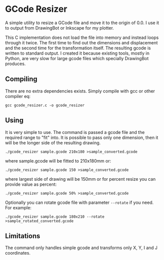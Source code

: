 # GCode Resizer

A simple utility to resize a GCode file and move it to the origin of 0.0. I use it to output from DrawingBot or Inkscape for my plotter. 

This C implementation does not load the file into memory and instead loops through it twice. The first time to find out the dimensions and displacement and the second time for the transformation itself. The resulting gcode is written to standard output. I created it because existing tools, mostly in Python, are very slow for large gcode files which specially DrawingBot produces.

## Compiling

There are no extra dependencies exists. Simply compile with gcc or other compiler eq:

```
gcc gcode_resizer.c -o gcode_resizer
```

## Using

It is very simple to use. The command is passed a gcode file and the required range to "fit" into. It is possible to pass only one dimension, then it will be the longer side of the resulting drawing.

```
./gcode_resizer sample.gcode 210x180 >sample_converted.gcode
```
where sample.gcode will be fitted to 210x180mm or:
```
./gcode_resizer sample.gcode 150 >sample_converted.gcode
```
where largest side of drawing will be 150mm or for percent resize you can provide value as percent:
```
./gcode_resizer sample.gcode 50% >sample_converted.gcode
```
Optionally you can rotate gcode file with parameter `--rotate` if you need. For example:
```
./gcode_resizer sample.gcode 180x210 --rotate >sample_rotated_converted.gcode
```

## Limitations

The command only handles simple gcode and transforms only X, Y, I and J coordinates.

